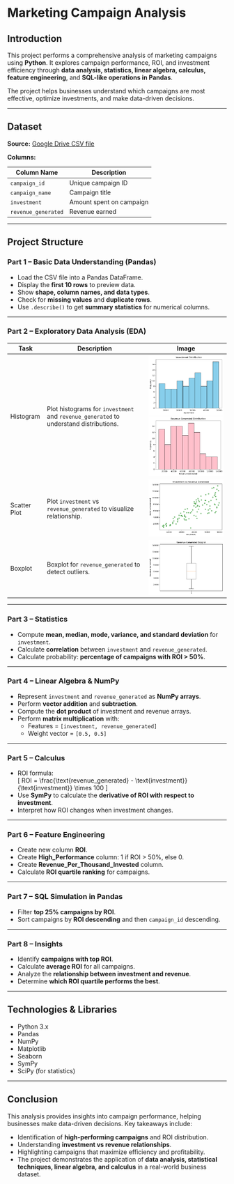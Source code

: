 # Marketing Campaign Analysis

## **Introduction**
This project performs a comprehensive analysis of marketing campaigns using **Python**. It explores campaign performance, ROI, and investment efficiency through **data analysis, statistics, linear algebra, calculus, feature engineering**, and **SQL-like operations in Pandas**.  

The project helps businesses understand which campaigns are most effective, optimize investments, and make data-driven decisions.

---

## **Dataset**

**Source:** [Google Drive CSV file](marketing_campaign.csv)  

**Columns:**

| Column Name          | Description                          |
|---------------------|--------------------------------------|
| `campaign_id`       | Unique campaign ID                    |
| `campaign_name`     | Campaign title                        |
| `investment`        | Amount spent on campaign              |
| `revenue_generated` | Revenue earned                        |

---

## **Project Structure**

### **Part 1 – Basic Data Understanding (Pandas)**
- Load the CSV file into a Pandas DataFrame.
- Display the **first 10 rows** to preview data.
- Show **shape, column names, and data types**.
- Check for **missing values** and **duplicate rows**.
- Use `.describe()` to get **summary statistics** for numerical columns.

---

### **Part 2 – Exploratory Data Analysis (EDA)**

| Task | Description | Image |
|------|------------|-------|
| Histogram | Plot histograms for `investment` and `revenue_generated` to understand distributions. | ![histogram_investment](Images/Investment_distribution.png) <br> ![histogram_revenue](Images/Revenue_generated_distribution.png) |
| Scatter Plot | Plot `investment` vs `revenue_generated` to visualize relationship. | ![scatter_plot](Images/Investment_vs_Revenue_generated.png) |
| Boxplot | Boxplot for `revenue_generated` to detect outliers. | ![boxplot_revenue](Images/Revenue_generated_Boxplot.png) |

---

### **Part 3 – Statistics**
- Compute **mean, median, mode, variance, and standard deviation** for `investment`.
- Calculate **correlation** between `investment` and `revenue_generated`.
- Calculate probability: **percentage of campaigns with ROI > 50%**.

---

### **Part 4 – Linear Algebra & NumPy**
- Represent `investment` and `revenue_generated` as **NumPy arrays**.
- Perform **vector addition** and **subtraction**.
- Compute the **dot product** of investment and revenue arrays.
- Perform **matrix multiplication** with:
  - Features = `[investment, revenue_generated]`
  - Weight vector = `[0.5, 0.5]`

---

### **Part 5 – Calculus**
- ROI formula:  
  \[
  ROI = \frac{\text{revenue_generated} - \text{investment}}{\text{investment}} \times 100
  \]
- Use **SymPy** to calculate the **derivative of ROI with respect to investment**.
- Interpret how ROI changes when investment changes.

---

### **Part 6 – Feature Engineering**
- Create new column **ROI**.
- Create **High_Performance** column: 1 if ROI > 50%, else 0.
- Create **Revenue_Per_Thousand_Invested** column.
- Calculate **ROI quartile ranking** for campaigns.

---

### **Part 7 – SQL Simulation in Pandas**
- Filter **top 25% campaigns by ROI**.
- Sort campaigns by **ROI descending** and then `campaign_id` descending.

---

### **Part 8 – Insights**
- Identify **campaigns with top ROI**.
- Calculate **average ROI** for all campaigns.
- Analyze the **relationship between investment and revenue**.
- Determine **which ROI quartile performs the best**.

---

## **Technologies & Libraries**
- Python 3.x
- Pandas
- NumPy
- Matplotlib
- Seaborn
- SymPy
- SciPy (for statistics)

---

## **Conclusion**
This analysis provides insights into campaign performance, helping businesses make data-driven decisions. Key takeaways include:
- Identification of **high-performing campaigns** and ROI distribution.
- Understanding **investment vs revenue relationships**.
- Highlighting campaigns that maximize efficiency and profitability.
- The project demonstrates the application of **data analysis, statistical techniques, linear algebra, and calculus** in a real-world business dataset.
